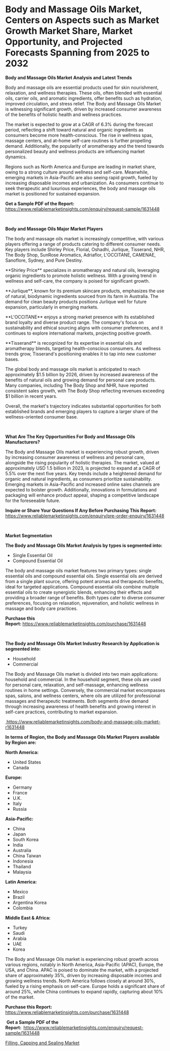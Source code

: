 <p><h1>Body and Massage Oils Market, Centers on Aspects such as Market Growth Market Share, Market Opportunity, and Projected Forecasts Spanning from 2025 to 2032</h1></p><p><strong>Body and Massage Oils Market Analysis and Latest Trends</strong></p>
<p><p>Body and massage oils are essential products used for skin nourishment, relaxation, and wellness therapies. These oils, often blended with essential oils, carrier oils, and aromatic ingredients, offer benefits such as hydration, improved circulation, and stress relief. The Body and Massage Oils Market is witnessing significant growth, driven by increased consumer awareness of the benefits of holistic health and wellness practices. </p><p>The market is expected to grow at a CAGR of 6.3% during the forecast period, reflecting a shift toward natural and organic ingredients as consumers become more health-conscious. The rise in wellness spas, massage centers, and at-home self-care routines is further propelling demand. Additionally, the popularity of aromatherapy and the trend towards personalized beauty and wellness products are influencing market dynamics. </p><p>Regions such as North America and Europe are leading in market share, owing to a strong culture around wellness and self-care. Meanwhile, emerging markets in Asia-Pacific are also seeing rapid growth, fueled by increasing disposable incomes and urbanization. As consumers continue to seek therapeutic and luxurious experiences, the body and massage oils market is positioned for sustained expansion.</p></p>
<p><strong>Get a Sample PDF of the Report:&nbsp;</strong> <a href="https://www.reliablemarketinsights.com/enquiry/request-sample/1631448?utm_campaign=2800&utm_medium=2&utm_source=Github&utm_content=ia&utm_term=28022025&utm_id=body-and-massage-oils">https://www.reliablemarketinsights.com/enquiry/request-sample/1631448</a></p>
<p>&nbsp;</p>
<p><strong>Body and Massage Oils Major Market Players</strong></p>
<p><p>The body and massage oils market is increasingly competitive, with various players offering a range of products catering to different consumer needs. Key players include Shirley Price, Florial, Oshadhi, Jurlique, Tisserand, NHR, The Body Shop, SunRose Aromatics, Adriaflor, L'OCCITANE, CAMENAE, Sanoflore, Sydney, and Pure Destiny. </p><p>**Shirley Price** specializes in aromatherapy and natural oils, leveraging organic ingredients to promote holistic wellness. With a growing trend in wellness and self-care, the company is poised for significant growth.</p><p>**Jurlique**, known for its premium skincare products, emphasizes the use of natural, biodynamic ingredients sourced from its farm in Australia. The demand for clean beauty products positions Jurlique well for future expansion, particularly in emerging markets.</p><p>**L'OCCITANE** enjoys a strong market presence with its established brand loyalty and diverse product range. The company's focus on sustainability and ethical sourcing aligns with consumer preferences, and it continues to explore international markets, projecting positive growth.</p><p>**Tisserand** is recognized for its expertise in essential oils and aromatherapy blends, targeting health-conscious consumers. As wellness trends grow, Tisserand's positioning enables it to tap into new customer bases.</p><p>The global body and massage oils market is anticipated to reach approximately $1.5 billion by 2026, driven by increased awareness of the benefits of natural oils and growing demand for personal care products. Many companies, including The Body Shop and NHR, have reported consistent sales growth, with The Body Shop reflecting revenues exceeding $1 billion in recent years. </p><p>Overall, the market's trajectory indicates substantial opportunities for both established brands and emerging players to capture a larger share of the wellness-oriented consumer base.</p></p>
<p>&nbsp;</p>
<p><strong>What Are The Key Opportunities For Body and Massage Oils Manufacturers?</strong></p>
<p><p>The Body and Massage Oils market is experiencing robust growth, driven by increasing consumer awareness of wellness and personal care, alongside the rising popularity of holistic therapies. The market, valued at approximately USD 1.5 billion in 2023, is projected to expand at a CAGR of 5.5% over the next five years. Key trends include a heightened demand for organic and natural ingredients, as consumers prioritize sustainability. Emerging markets in Asia-Pacific and increased online sales channels are expected to bolster growth. Additionally, innovations in formulations and packaging will enhance product appeal, shaping a competitive landscape for the foreseeable future.</p></p>
<p><strong>Inquire or Share Your Questions If Any Before Purchasing This Report:</strong> <a href="https://www.reliablemarketinsights.com/enquiry/pre-order-enquiry/1631448?utm_campaign=2800&utm_medium=2&utm_source=Github&utm_content=ia&utm_term=28022025&utm_id=body-and-massage-oils">https://www.reliablemarketinsights.com/enquiry/pre-order-enquiry/1631448</a></p>
<p>&nbsp;</p>
<p><strong>Market Segmentation</strong></p>
<p><strong>The Body and Massage Oils Market Analysis by types is segmented into:</strong></p>
<p><ul><li>Single Essential Oil</li><li>Compound Essential Oil</li></ul></p>
<p><p>The body and massage oils market features two primary types: single essential oils and compound essential oils. Single essential oils are derived from a single plant source, offering potent aromas and therapeutic benefits, ideal for targeted applications. Compound essential oils combine multiple essential oils to create synergistic blends, enhancing their effects and providing a broader range of benefits. Both types cater to diverse consumer preferences, focusing on relaxation, rejuvenation, and holistic wellness in massage and body care practices.</p></p>
<p><strong>Purchase this Report:&nbsp;</strong><a href="https://www.reliablemarketinsights.com/purchase/1631448?utm_campaign=2800&utm_medium=2&utm_source=Github&utm_content=ia&utm_term=28022025&utm_id=body-and-massage-oils">https://www.reliablemarketinsights.com/purchase/1631448</a></p>
<p>&nbsp;</p>
<p><strong>The Body and Massage Oils Market Industry Research by Application is segmented into:</strong></p>
<p><ul><li>Household</li><li>Commercial</li></ul></p>
<p><p>The Body and Massage Oils market is divided into two main applications: household and commercial. In the household segment, these oils are used for personal care, relaxation, and self-massage, enhancing wellness routines in home settings. Conversely, the commercial market encompasses spas, salons, and wellness centers, where oils are utilized for professional massages and therapeutic treatments. Both segments drive demand through increasing awareness of health benefits and growing interest in self-care practices, contributing to market expansion.</p></p>
<p><a href="https://www.reliablemarketinsights.com/body-and-massage-oils-market-r1631448?utm_campaign=2800&utm_medium=2&utm_source=Github&utm_content=ia&utm_term=28022025&utm_id=body-and-massage-oils">&nbsp;https://www.reliablemarketinsights.com/body-and-massage-oils-market-r1631448</a></p>
<p><strong>In terms of Region, the Body and Massage Oils Market Players available by Region are:</strong></p>
<p>
    <p> <strong> North America: </strong>
        <ul>
            <li>United States</li>
            <li>Canada</li>
        </ul>
        </p> 
    <p> <strong> Europe: </strong>
        <ul>
            <li>Germany</li>
            <li>France</li>
            <li>U.K.</li>
            <li>Italy</li>
            <li>Russia</li>
        </ul>
        </p> 
    <p> <strong> Asia-Pacific: </strong>
        <ul>
            <li>China</li>
            <li>Japan</li>
            <li>South Korea</li>
            <li>India</li>
            <li>Australia</li>
            <li>China Taiwan</li>
            <li>Indonesia</li>
            <li>Thailand</li>
            <li>Malaysia</li>
        </ul>
        </p> 
    <p> <strong> Latin America: </strong>
        <ul>
            <li>Mexico</li>
            <li>Brazil</li>
            <li>Argentina Korea</li>
            <li>Colombia</li>
        </ul>
        </p> 
    <p> <strong> Middle East & Africa: </strong>
        <ul>
            <li>Turkey</li>
            <li>Saudi</li>
            <li>Arabia</li>
            <li>UAE</li>
            <li>Korea</li>
        </ul>
    </p>
    </p>
<p><p>The Body and Massage Oils market is experiencing robust growth across various regions, notably in North America, Asia-Pacific (APAC), Europe, the USA, and China. APAC is poised to dominate the market, with a projected share of approximately 35%, driven by increasing disposable incomes and growing wellness trends. North America follows closely at around 30%, fueled by a rising emphasis on self-care. Europe holds a significant share of around 25%, while China continues to expand rapidly, capturing about 10% of the market.</p></p>
<p><strong>Purchase this Report: </strong><a href="https://www.reliablemarketinsights.com/purchase/1631448?utm_campaign=2800&utm_medium=2&utm_source=Github&utm_content=ia&utm_term=28022025&utm_id=body-and-massage-oils">https://www.reliablemarketinsights.com/purchase/1631448</a></p>
<p>&nbsp;<strong>Get a Sample PDF of the Report:&nbsp;&nbsp;</strong><a href="https://www.reliablemarketinsights.com/enquiry/request-sample/1631448?utm_campaign=2800&utm_medium=2&utm_source=Github&utm_content=ia&utm_term=28022025&utm_id=body-and-massage-oils">https://www.reliablemarketinsights.com/enquiry/request-sample/1631448</a></p>
<p><strong></strong></p>
<p><p><a href="https://github.com/kaddahblejc/Market-Research-Report-List-1/blob/main/filling-capping-and-sealing-market.md?utm_campaign=2800&utm_medium=2&utm_source=Github&utm_content=ia&utm_term=28022025&utm_id=body-and-massage-oils">Filling, Capping and Sealing Market</a></p></p>